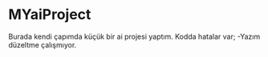 # MYaiProject

Burada kendi çapımda küçük bir ai projesi yaptım.
Kodda hatalar var;
-Yazım düzeltme çalışmıyor.
